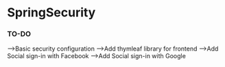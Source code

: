 # SpringSecurity

### TO-DO
-->Basic security configuration 
-->Add thymleaf library for frontend
-->Add Social sign-in with Facebook
-->Add Social sign-in with Google
